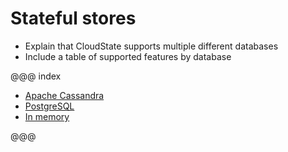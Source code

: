 # Stateful stores

* Explain that CloudState supports multiple different databases
* Include a table of supported features by database

@@@ index

* [Apache Cassandra](cassandra.md)
* [PostgreSQL](postgresql.md)
* [In memory](inmemory.md)

@@@

